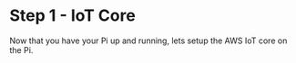 # Step 1 - IoT Core

Now that you have your Pi up and running, lets setup the AWS IoT core on the Pi.
